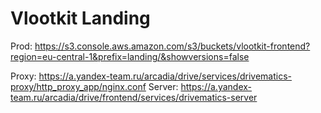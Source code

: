 # Vlootkit Landing

Prod: https://s3.console.aws.amazon.com/s3/buckets/vlootkit-frontend?region=eu-central-1&prefix=landing/&showversions=false

Proxy: <https://a.yandex-team.ru/arcadia/drive/services/drivematics-proxy/http_proxy_app/nginx.conf>
Server: <https://a.yandex-team.ru/arcadia/drive/frontend/services/drivematics-server>
